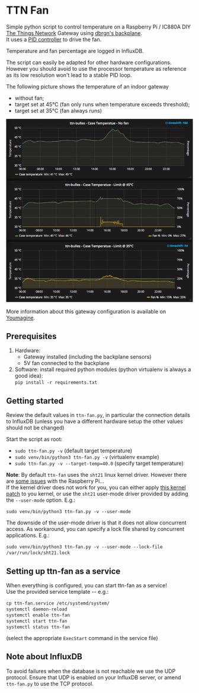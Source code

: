 # TTN Fan

Simple python script to control temperature on a Raspberry Pi / IC880A DIY [The Things Network](https://www.thethingsnetwork.org/) Gateway using [dbrgn's  backplane](https://github.com/dbrgn/ic880a-backplane).  
It uses a [PID controller](http://en.wikipedia.org/wiki/PID_controller) to drive the fan.

Temperature and fan percentage are logged in InfluxDB.

The script can easily be adapted for other hardware configurations. However you should avoid to use the processor temperature as reference as its low resolution won't lead to a stable PID loop.

The following picture shows the temperature of an indoor gateway

- without fan;
- target set at 45°C (fan only runs when temperature exceeds threshold);
- target set at 35°C (fan always runs)

![Gateway temperature](images/ttn-fan.jpg)

More information about this gateway configuration is available on [Youmagine](https://www.youmagine.com/designs/enclosure-for-dyi-lorawan-gateway-for-the-things-network).

## Prerequisites

1. Hardware:
   - Gateway installed (including the backplane sensors)
   - 5V fan connected to the backplane
1. Software: install required python modules (python virtualenv is always a good idea):  
`pip install -r requirements.txt`

## Getting started

Review the default values in `ttn-fan.py`, in particular the connection details to InfluxDB (unless you have a different hardware setup the other values should not be changed)

Start the script as root:

- `sudo ttn-fan.py -v` (default target temperature)
- `sudo venv/bin/python3 ttn-fan.py -v` (virtualenv example)
- `sudo ttn-fan.py -v --target-temp=40.0` (specify target temperature)

__Note__: By default `ttn-fan` uses the `sht21` linux kernel driver. However there are [some issues](http://www.advamation.com/knowhow/raspberrypi/rpi-i2c-bug.html) with the Raspberry Pi...  
If the kernel driver does not work for you, you can either apply [this kernel patch](https://www.mail-archive.com/linux-hwmon@vger.kernel.org/msg03187.html) to you kernel, or use the `sht21` user-mode driver provided by adding the `--user-mode` option. E.g.:

```shell
sudo venv/bin/python3 ttn-fan.py -v --user-mode
```

The downside of the user-mode driver is that it does not allow concurrent access.
As workaround, you can specify a lock file shared by concurrent applications. E.g.:

```shell
sudo venv/bin/python3 ttn-fan.py -v --user-mode --lock-file /var/run/lock/sht21.lock
```

## Setting up ttn-fan as a service

When everything is configured, you can start ttn-fan as a service!  
Use the provided service template -- e.g.:

```shell
cp ttn-fan.service /etc/systemd/system/
systemctl daemon-reload
systemctl enable ttn-fan
systemctl start ttn-fan
systemctl status ttn-fan
```

(select the appropriate `ExecStart` command in the service file)

## Note about InfluxDB

To avoid failures when the database is not reachable we use the UDP protocol. Ensure that UDP is enabled on your InfluxDB server, or amend `ttn-fan.py` to use the TCP protocol.
